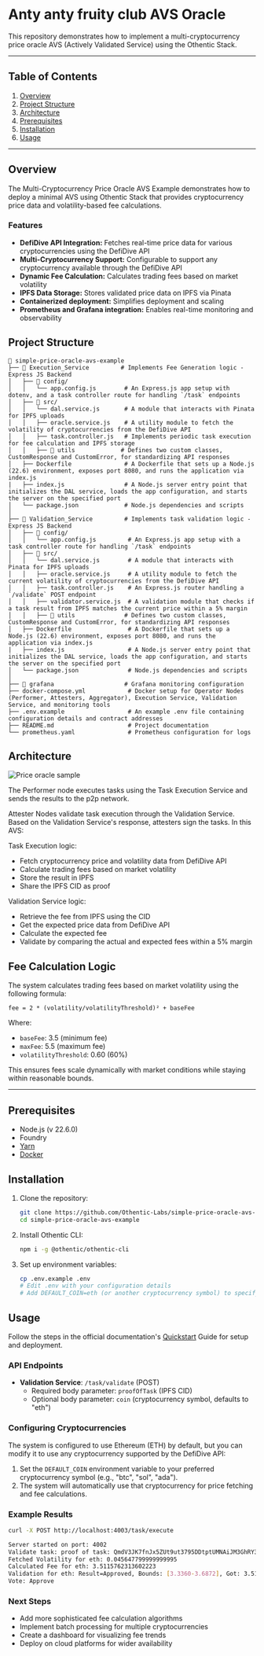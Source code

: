 # Anty anty fruity club AVS Oracle

This repository demonstrates how to implement a multi-cryptocurrency price oracle AVS (Actively Validated Service) using the Othentic Stack.

---

## Table of Contents

1. [Overview](#overview)
2. [Project Structure](#project-structure)
3. [Architecture](#architecture)
4. [Prerequisites](#prerequisites)
5. [Installation](#installation)
6. [Usage](#usage)

---

## Overview
The Multi-Cryptocurrency Price Oracle AVS Example demonstrates how to deploy a minimal AVS using Othentic Stack that provides cryptocurrency price data and volatility-based fee calculations.

### Features

- **DefiDive API Integration:** Fetches real-time price data for various cryptocurrencies using the DefiDive API
- **Multi-Cryptocurrency Support:** Configurable to support any cryptocurrency available through the DefiDive API
- **Dynamic Fee Calculation:** Calculates trading fees based on market volatility
- **IPFS Data Storage:** Stores validated price data on IPFS via Pinata
- **Containerized deployment:** Simplifies deployment and scaling
- **Prometheus and Grafana integration:** Enables real-time monitoring and observability

## Project Structure

```mdx
📂 simple-price-oracle-avs-example
├── 📂 Execution_Service         # Implements Fee Generation logic - Express JS Backend
│   ├── 📂 config/
│   │   └── app.config.js        # An Express.js app setup with dotenv, and a task controller route for handling `/task` endpoints
│   ├── 📂 src/
│   │   └── dal.service.js       # A module that interacts with Pinata for IPFS uploads
│   │   ├── oracle.service.js    # A utility module to fetch the volatility of cryptocurrencies from the DefiDive API
│   │   ├── task.controller.js   # Implements periodic task execution for fee calculation and IPFS storage
│   │   ├── 📂 utils             # Defines two custom classes, CustomResponse and CustomError, for standardizing API responses
│   ├── Dockerfile               # A Dockerfile that sets up a Node.js (22.6) environment, exposes port 8080, and runs the application via index.js
|   ├── index.js                 # A Node.js server entry point that initializes the DAL service, loads the app configuration, and starts the server on the specified port
│   └── package.json             # Node.js dependencies and scripts
│
├── 📂 Validation_Service         # Implements task validation logic - Express JS Backend
│   ├── 📂 config/
│   │   └── app.config.js         # An Express.js app setup with a task controller route for handling `/task` endpoints
│   ├── 📂 src/
│   │   └── dal.service.js        # A module that interacts with Pinata for IPFS uploads
│   │   ├── oracle.service.js     # A utility module to fetch the current volatility of cryptocurrencies from the DefiDive API
│   │   ├── task.controller.js    # An Express.js router handling a `/validate` POST endpoint
│   │   ├── validator.service.js  # A validation module that checks if a task result from IPFS matches the current price within a 5% margin
│   │   ├── 📂 utils              # Defines two custom classes, CustomResponse and CustomError, for standardizing API responses
│   ├── Dockerfile                # A Dockerfile that sets up a Node.js (22.6) environment, exposes port 8080, and runs the application via index.js
|   ├── index.js                  # A Node.js server entry point that initializes the DAL service, loads the app configuration, and starts the server on the specified port
│   └── package.json              # Node.js dependencies and scripts
│
├── 📂 grafana                    # Grafana monitoring configuration
├── docker-compose.yml            # Docker setup for Operator Nodes (Performer, Attesters, Aggregator), Execution Service, Validation Service, and monitoring tools
├── .env.example                  # An example .env file containing configuration details and contract addresses
├── README.md                     # Project documentation
└── prometheus.yaml               # Prometheus configuration for logs
```

## Architecture

![Price oracle sample](https://github.com/user-attachments/assets/03d544eb-d9c3-44a7-9712-531220c94f7e)

The Performer node executes tasks using the Task Execution Service and sends the results to the p2p network.

Attester Nodes validate task execution through the Validation Service. Based on the Validation Service's response, attesters sign the tasks. In this AVS:

Task Execution logic:
- Fetch cryptocurrency price and volatility data from DefiDive API
- Calculate trading fees based on market volatility
- Store the result in IPFS
- Share the IPFS CID as proof

Validation Service logic:
- Retrieve the fee from IPFS using the CID
- Get the expected price data from DefiDive API
- Calculate the expected fee
- Validate by comparing the actual and expected fees within a 5% margin

## Fee Calculation Logic

The system calculates trading fees based on market volatility using the following formula:
```
fee = 2 * (volatility/volatilityThreshold)² + baseFee
```

Where:
- `baseFee`: 3.5 (minimum fee)
- `maxFee`: 5.5 (maximum fee)
- `volatilityThreshold`: 0.60 (60%)

This ensures fees scale dynamically with market conditions while staying within reasonable bounds.

---

## Prerequisites

- Node.js (v 22.6.0)
- Foundry
- [Yarn](https://yarnpkg.com/)
- [Docker](https://docs.docker.com/engine/install/)

## Installation

1. Clone the repository:

   ```bash
   git clone https://github.com/Othentic-Labs/simple-price-oracle-avs-example.git
   cd simple-price-oracle-avs-example
   ```

2. Install Othentic CLI:

   ```bash
   npm i -g @othentic/othentic-cli
   ```

3. Set up environment variables:

   ```bash
   cp .env.example .env
   # Edit .env with your configuration details
   # Add DEFAULT_COIN=eth (or another cryptocurrency symbol) to specify the default coin
   ```

## Usage

Follow the steps in the official documentation's [Quickstart](https://docs.othentic.xyz/main/avs-framework/quick-start#steps) Guide for setup and deployment.

### API Endpoints

- **Validation Service**: `/task/validate` (POST)
  - Required body parameter: `proofOfTask` (IPFS CID)
  - Optional body parameter: `coin` (cryptocurrency symbol, defaults to "eth")

### Configuring Cryptocurrencies

The system is configured to use Ethereum (ETH) by default, but you can modify it to use any cryptocurrency supported by the DefiDive API:

1. Set the `DEFAULT_COIN` environment variable to your preferred cryptocurrency symbol (e.g., "btc", "sol", "ada").
2. The system will automatically use that cryptocurrency for price fetching and fee calculations.

### Example Results
```bash
curl -X POST http://localhost:4003/task/execute
```

```bash
Server started on port: 4002
Validate task: proof of task: QmdV3JK7fnJx5ZUt9ut3795DDtptUMNAiJM3GhRY3jNBhb, coin: eth
Fetched Volatility for eth: 0.045647799999999995
Calculated Fee for eth: 3.5115762313602223
Validation for eth: Result=Approved, Bounds: [3.3360-3.6872], Got: 3.5116
Vote: Approve
```

### Next Steps
- Add more sophisticated fee calculation algorithms
- Implement batch processing for multiple cryptocurrencies
- Create a dashboard for visualizing fee trends
- Deploy on cloud platforms for wider availability
